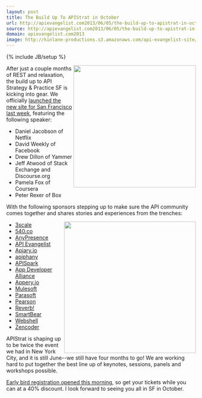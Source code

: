 ```yaml
---
layout: post
title: The Build Up To APIStrat in October
url: http://apievangelist.com2013/06/05/the-build-up-to-apistrat-in-october/
source: http://apievangelist.com2013/06/05/the-build-up-to-apistrat-in-october/
domain: apievangelist.com2013
image: http://kinlane-productions.s3.amazonaws.com/api-evangelist-site/blog/apistrat-sf-1.png
---
```

{% include JB/setup %}<p>
     <a href="http://www.apistrategyconference.com/2013SF/index.php"><img src="https://s3.amazonaws.com/kinlane-productions/events/api-strategy-practice-sf/apistrat-sf-1.png"  width="325" align="right" /></a>
</p>
<p>
     After just a couple months of REST and relaxation, the build up to API Strategy &amp; Practice SF is kicking into gear. We officially <a href="http://www.apistrategyconference.com//2013SF/2013/05/31/kicking-of-apistrat-in-san-francisco-october-23-25-2013/">launched the new site for San Francisco last week</a>, featuring the following speaker:
</p>
<ul>
     <li>Daniel Jacobson of Netflix
     </li>
     <li>David Weekly of Facebook
     </li>
     <li>Drew Dillon of Yammer
     </li>
     <li>Jeff Atwood of Stack Exchange and Discourse.org
     </li>
     <li>Pamela Fox of Coursera
     </li>
     <li>Peter Rexer of Box
     </li>
</ul>
<p>
     With the following sponsors stepping up to make sure the API community comes together and shares stories and experiences from the trenches:
</p>
<p>
     <a href="http://www.apistrategyconference.com/2013SF/index.php"><img src="https://s3.amazonaws.com/kinlane-productions/events/api-strategy-practice-sf/apistrat-sf-2.png"  width="350" align="right" /></a>
</p>
<ul>
     <li>
          <a href="http://3scale.net/" target="_blank">3scale</a>
     </li>
     <li>
          <a href="http://540.co/" target="_blank">540.co</a>
     </li>
     <li>
          <a href="http://www.anypresence.com/" target="_blank">AnyPresence</a>
     </li>
     <li>
          <a href="/" target="_blank">API Evangelist</a>
     </li>
     <li>
          <a href="http://apiary.io/" target="_blank">Apiary.io</a>
     </li>
     <li>
          <a href="http://www.apiphany.com/" target="_blank">apiphany</a>
     </li>
     <li>
          <a href="http://apispark.com/" target="_blank">APISpark</a>
     </li>
     <li>
          <a href="http://appdevelopersalliance.org/" target="_blank">App Developer Alliance</a>
     </li>
     <li>
          <a href="http://appery.io?utm_source=listing&amp;utm_medium=web&amp;utm_campaign=apistratsf2013" target="_blank">Appery.io</a>
     </li>
     <li>
          <a href="http://www.mulesoft.com/" target="_blank">Mulesoft</a>
     </li>
     <li>
          <a href="http://www.parasoft.com/jsp/home.jsp" target="_blank">Parasoft</a>
     </li>
     <li>
          <a href="http://developer.pearson.com/" target="_blank">Pearson</a>
     </li>
     <li>
          <a href="http://helloreverb.com/" target="_blank">Reverb!</a>
     </li>
     <li>
          <a href="http://smartbear.com/" target="_blank">SmartBear</a>
     </li>
     <li>
          <a href="http://webshell.io/" target="_blank">Webshell</a>
     </li>
     <li>
          <a href="http://zencoder.com/en/" target="_blank">Zencoder</a>
     </li>
</ul>
<p>
     APIStrat is shaping up to be twice the event we had in New York City, and it is still June--we still have four months to go! We are working hard to put together the best line up of keynotes, sessions, panels and workshops possible.
</p>
<p>
     <a href="http://www.apistrategyconference.com//2013SF/2013/06/05/first-batch-of-early-bird-tickets-are-on-sale-for-apistrat/">Early bird registration opened this morning</a>, so get your tickets while you can at a 40% discount. I look forward to seeing you all in SF in October.
</p>
